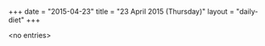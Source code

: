 +++
date = "2015-04-23"
title = "23 April 2015 (Thursday)"
layout = "daily-diet"
+++


\<no entries\>
